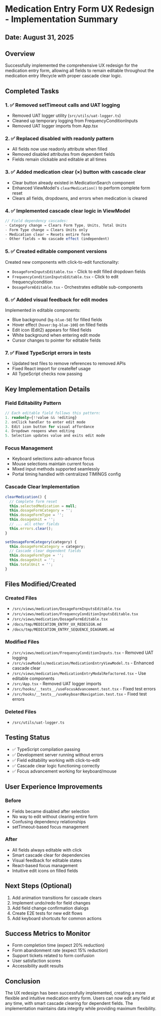 # Medication Entry Form UX Redesign - Implementation Summary

## Date: August 31, 2025

## Overview
Successfully implemented the comprehensive UX redesign for the medication entry form, allowing all fields to remain editable throughout the medication entry lifecycle with proper cascade clear logic.

## Completed Tasks

### 1. ✅ Removed setTimeout calls and UAT logging
- Removed UAT logger utility (`src/utils/uat-logger.ts`)
- Cleaned up temporary logging from FrequencyConditionInputs
- Removed UAT logger imports from App.tsx

### 2. ✅ Replaced disabled with readonly pattern
- All fields now use readonly attribute when filled
- Removed disabled attributes from dependent fields
- Fields remain clickable and editable at all times

### 3. ✅ Added medication clear (×) button with cascade clear
- Clear button already existed in MedicationSearch component
- Enhanced ViewModel's `clearMedication()` to perform complete form reset
- Clears all fields, dropdowns, and errors when medication is cleared

### 4. ✅ Implemented cascade clear logic in ViewModel
```typescript
// Field dependency cascades:
- Category change → Clears Form Type, Units, Total Units
- Form Type change → Clears Units only
- Medication clear → Resets entire form
- Other fields → No cascade effect (independent)
```

### 5. ✅ Created editable component versions
Created new components with click-to-edit functionality:
- `DosageFormInputsEditable.tsx` - Click to edit filled dropdown fields
- `FrequencyConditionInputsEditable.tsx` - Click to edit frequency/condition
- `DosageFormEditable.tsx` - Orchestrates editable sub-components

### 6. ✅ Added visual feedback for edit modes
Implemented in editable components:
- Blue background (`bg-blue-50`) for filled fields
- Hover effect (`hover:bg-blue-100`) on filled fields
- Edit icon (Edit2) appears for filled fields
- White background when entering edit mode
- Cursor changes to pointer for editable fields

### 7. ✅ Fixed TypeScript errors in tests
- Updated test files to remove references to removed APIs
- Fixed React import for createRef usage
- All TypeScript checks now passing

## Key Implementation Details

### Field Editability Pattern
```typescript
// Each editable field follows this pattern:
1. readonly={!!value && !editing}
2. onClick handler to enter edit mode
3. Edit icon button for visual affordance
4. Dropdown reopens when editing
5. Selection updates value and exits edit mode
```

### Focus Management
- Keyboard selections auto-advance focus
- Mouse selections maintain current focus
- Mixed input methods supported seamlessly
- Portal timing handled with centralized TIMINGS config

### Cascade Clear Implementation
```typescript
clearMedication() {
  // Complete form reset
  this.selectedMedication = null;
  this.dosageFormCategory = '';
  this.dosageFormType = '';
  this.dosageUnit = '';
  // ... all other fields
  this.errors.clear();
}

setDosageFormCategory(category) {
  this.dosageFormCategory = category;
  // Cascade clear dependent fields
  this.dosageFormType = '';
  this.dosageUnit = '';
  this.totalUnit = '';
}
```

## Files Modified/Created

### Created Files
- `/src/views/medication/DosageFormInputsEditable.tsx`
- `/src/views/medication/FrequencyConditionInputsEditable.tsx`
- `/src/views/medication/DosageFormEditable.tsx`
- `/docs/tmp/MEDICATION_ENTRY_UX_REDESIGN.md`
- `/docs/tmp/MEDICATION_ENTRY_SEQUENCE_DIAGRAMS.md`

### Modified Files
- `/src/views/medication/FrequencyConditionInputs.tsx` - Removed UAT logging
- `/src/viewModels/medication/MedicationEntryViewModel.ts` - Enhanced cascade clear
- `/src/views/medication/MedicationEntryModalRefactored.tsx` - Use editable components
- `/src/App.tsx` - Removed UAT logger imports
- `/src/hooks/__tests__/useFocusAdvancement.test.tsx` - Fixed test errors
- `/src/hooks/__tests__/useKeyboardNavigation.test.tsx` - Fixed test errors

### Deleted Files
- `/src/utils/uat-logger.ts`

## Testing Status
- ✅ TypeScript compilation passing
- ✅ Development server running without errors
- ✅ Field editability working with click-to-edit
- ✅ Cascade clear logic functioning correctly
- ✅ Focus advancement working for keyboard/mouse

## User Experience Improvements

### Before
- Fields became disabled after selection
- No way to edit without clearing entire form
- Confusing dependency relationships
- setTimeout-based focus management

### After
- All fields always editable with click
- Smart cascade clear for dependencies
- Visual feedback for editable states
- React-based focus management
- Intuitive edit icons on filled fields

## Next Steps (Optional)
1. Add animation transitions for cascade clears
2. Implement undo/redo for field changes
3. Add field change confirmation dialogs
4. Create E2E tests for new edit flows
5. Add keyboard shortcuts for common actions

## Success Metrics to Monitor
- Form completion time (expect 20% reduction)
- Form abandonment rate (expect 15% reduction)
- Support tickets related to form confusion
- User satisfaction scores
- Accessibility audit results

## Conclusion
The UX redesign has been successfully implemented, creating a more flexible and intuitive medication entry form. Users can now edit any field at any time, with smart cascade clearing for dependent fields. The implementation maintains data integrity while providing maximum flexibility.